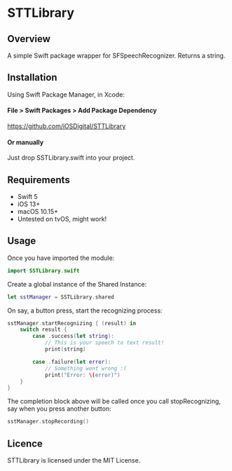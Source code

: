 # STTLibrary

## Overview
A simple Swift package wrapper for SFSpeechRecognizer. Returns a string.

## Installation
Using Swift Package Manager, in Xcode:

#### File > Swift Packages > Add Package Dependency
https://github.com/iOSDigital/STTLibrary

#### Or manually
Just drop SSTLibrary.swift into your project.

## Requirements
* Swift 5
* iOS 13+
* macOS 10.15+
* Untested on tvOS, might work!

## Usage
Once you have imported the module:

```swift
import SSTLibrary.swift
```

Create a global instance of the Shared Instance:

```swift
let sstManager = SSTLibrary.shared
```

On say, a button press, start the recognizing process:

```swift
sstManager.startRecognizing { (result) in
	switch result {
		case .success(let string):
			// This is your speech to text result!
			print(string)

		case .failure(let error):
			// Something went wrong :(
			print("Error: \(error)")
	}
}
```

The completion block above will be called once you call stopRecognizing, say when you press another button:

```swift
sstManager.stopRecording()
```

## Licence
STTLibrary is licensed under the MIT License.
